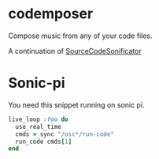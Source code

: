 # codemposer
Compose music from any of your code files.

A continuation of [SourceCodeSonificator](https://github.com/YilunAllenChen/SourceCodeSonificator)

# Sonic-pi
You need this snippet running on sonic pi.
```ruby
live_loop :foo do
  use_real_time
  cmds = sync "/osc*/run-code"
  run_code cmds[1]
end
```

